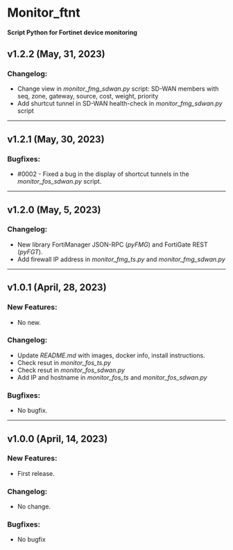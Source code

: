 # **Monitor_ftnt**
#### Script Python for Fortinet device monitoring
## **v1.2.2 (May, 31, 2023)**
### Changelog:
- Change view in *monitor_fmg_sdwan.py* script: SD-WAN members with seq, zone, gateway, source, cost, weight, priority
- Add shurtcut tunnel in SD-WAN health-check in *monitor_fmg_sdwan.py* script
***
## **v1.2.1 (May, 30, 2023)**
### Bugfixes:
- #0002 - Fixed a bug in the display of shortcut tunnels in the *monitor_fos_sdwan.py* script.
***
## **v1.2.0 (May, 5, 2023)**
### Changelog:
- New library FortiManager JSON-RPC (*pyFMG*) and FortiGate REST (*pyFGT*).  
- Add firewall IP address in *monitor_fmg_ts.py* and *monitor_fmg_sdwan.py*
***
## **v1.0.1 (April, 28, 2023)**

### New Features:
- No new.  
### Changelog:
- Update *README.md* with images, docker info, install instructions. 
- Check resut in *monitor_fos_ts.py*
- Check resut in *monitor_fos_sdwan.py*
- Add IP and hostname in *monitor_fos_ts* and *monitor_fos_sdwan.py*
### Bugfixes:
- No bugfix.

***

## **v1.0.0 (April, 14, 2023)**

### New Features:
- First release.  
### Changelog:
- No change.
### Bugfixes:
- No bugfix